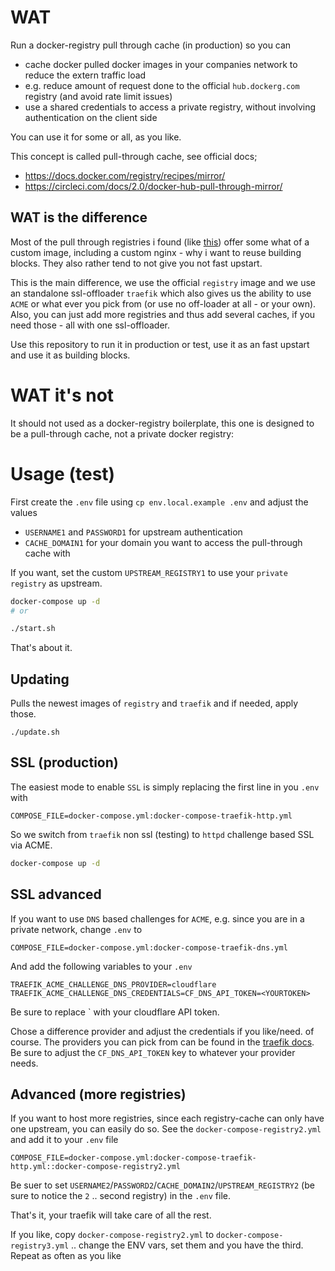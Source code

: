 # WAT

Run a docker-registry pull through cache (in production) so you can

- cache docker pulled docker images in your companies network to reduce the extern traffic load
- e.g. reduce amount of request done to the official `hub.dockerg.com` registry (and avoid rate limit issues)
- use a shared credentials to access a private registry, without involving authentication on the client side

You can use it for some or all, as you like.

This concept is called pull-through cache, see official docs;

- https://docs.docker.com/registry/recipes/mirror/
- https://circleci.com/docs/2.0/docker-hub-pull-through-mirror/

## WAT is the difference

Most of the pull through registries i found (like [this](https://github.com/rpardini/docker-registry-proxy)) offer some what of a custom image, including a custom nginx - why i want to reuse building blocks. They also rather tend to not give you not fast upstart.

This is the main difference, we use the official `registry` image and we use an standalone ssl-offloader `traefik` which
also gives us the ability to use `ACME` or what ever you pick from (or use no off-loader at all - or your own).
Also, you can just add more registries and thus add several caches, if you need those - all with one ssl-offloader.

Use this repository to run it in production or test, use it as an fast upstart and use it as building blocks.

# WAT it's not

It should not used as a docker-registry boilerplate, this one is designed to be a pull-through cache, not a private
docker registry:

# Usage (test)

First create the `.env` file using `cp env.local.example .env` and adjust the values

- `USERNAME1` and `PASSWORD1` for upstream authentication
- `CACHE_DOMAIN1` for your domain you want to access the pull-through cache with

If you want, set the custom `UPSTREAM_REGISTRY1` to use your `private registry` as upstream.

```bash
docker-compose up -d
# or

./start.sh
```

That's about it.

## Updating

Pulls the newest images of `registry` and `traefik` and if needed, apply those.

```
./update.sh
```

## SSL (production)

The easiest mode to enable `SSL` is simply replacing the first line in you `.env` with

`COMPOSE_FILE=docker-compose.yml:docker-compose-traefik-http.yml`

So we switch from `traefik` non ssl (testing) to `httpd` challenge based SSL via ACME.

```bash
docker-compose up -d
```

## SSL advanced

If you want to use `DNS` based challenges for `ACME`, e.g. since you are in a private network, change `.env` to

`COMPOSE_FILE=docker-compose.yml:docker-compose-traefik-dns.yml`

And add the following variables to your `.env`

```env
TRAEFIK_ACME_CHALLENGE_DNS_PROVIDER=cloudflare
TRAEFIK_ACME_CHALLENGE_DNS_CREDENTIALS=CF_DNS_API_TOKEN=<YOURTOKEN>
```

Be sure to replace `<YOURTOKEN> with your cloudflare API token.

Chose a difference provider and adjust the credentials if you like/need. of course.
The providers you can pick from can be found in the [traefik docs](https://doc.traefik.io/traefik/https/acme/#providers).
Be sure to adjust the `CF_DNS_API_TOKEN` key to whatever your provider needs.

## Advanced (more registries)

If you want to host more registries, since each registry-cache can only have one upstream, you can easily do so.
See the `docker-compose-registry2.yml` and add it to your `.env` file

`COMPOSE_FILE=docker-compose.yml:docker-compose-traefik-http.yml::docker-compose-registry2.yml`

Be suer to set `USERNAME2`/`PASSWORD2`/`CACHE_DOMAIN2`/`UPSTREAM_REGISTRY2` (be sure to notice the `2` .. second registry)
in the `.env` file.

That's it, your traefik will take care of all the rest.

If you like, copy `docker-compose-registry2.yml` to `docker-compose-registry3.yml` .. change the ENV vars, set them
and you have the third. Repeat as often as you like
